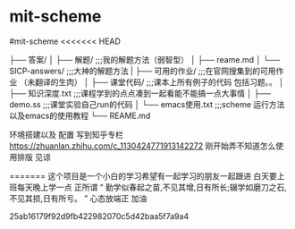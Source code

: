 # mit-scheme
#mit-scheme <<<<<<< HEAD

├── 答案/ 
│   ├── 解题/ ;;;我的解题方法（弱智型） 
│   ├── reame.md 
│   └── SICP-answers/ ;;;大神的解题方法 | 
├── 可用的作业/ ;;;在官网搜集到的可用作业 （未翻译的生肉） 
│   ├── 课堂代码/ ;;;课本上所有例子的代码 包括习题。。 
│   ├── 知识深度.txt ;;;课程学到的点点凑到一起看能不能搞一点大事情 
│   ├── demo.ss ;;;课堂实验自己run的代码 
│   └── emacs使用.txt ;;;scheme 运行方法以及emacs的使用教程 
└── REAME.md

环境搭建以及 配置 写到知乎专栏 https://zhuanlan.zhihu.com/c_1130424771913142272 
刚开始弄不知道怎么使用排版 见谅

======= 
这个项目是一个小白的学习希望有一起学习的朋友一起跟进 
白天要上班每天晚上学一点 
正所谓
 “ 勤学似春起之苗,不见其增,日有所长;辍学如磨刀之石,不见其损,日有所亏。 ” 
 心态放端正 加油

25ab16179f92d9fb422982070c5d42baa5f7a9a4
